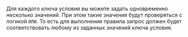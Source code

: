 Для каждого ключа условия вы можете задать одновременно несколько значений. При этом такие значения будут проверяться с логикой `ИЛИ`. То есть для выполнения правила запрос должен будет соответствовать любому из заданных значений ключа условия.